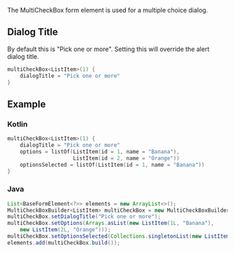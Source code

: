 The MultiCheckBox form element is used for a multiple choice dialog.

## Dialog Title
By default this is "Pick one or more".
Setting this will override the alert dialog title.
```kotlin
multiCheckBox<ListItem>(1) {
    dialogTitle = "Pick one or more"
}
```

## Example

### Kotlin
```kotlin
multiCheckBox<ListItem>(1) {
    dialogTitle = "Pick one or more"
    options = listOf(ListItem(id = 1, name = "Banana"), 
                     ListItem(id = 2, name = "Orange"))
    optionsSelected = listOf(ListItem(id = 1, name = "Banana"))
}
```

### Java
```java
List<BaseFormElement<?>> elements = new ArrayList<>();
MultiCheckBoxBuilder<ListItem> multiCheckBox = new MultiCheckBoxBuilder<>(Tag.MultiItems.ordinal());
multiCheckBox.setDialogTitle("Pick one or more");
multiCheckBox.setOptions(Arrays.asList(new ListItem(1L, "Banana"),
    new ListItem(2L, "Orange")));
multiCheckBox.setOptionsSelected(Collections.singletonList(new ListItem(1L, "Banana")));
elements.add(multiCheckBox.build());
```